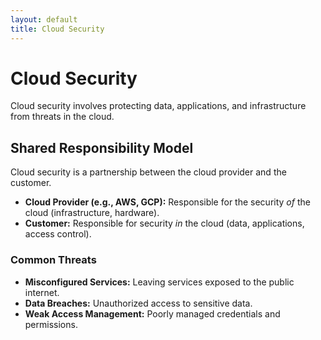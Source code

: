 ```yaml
---
layout: default
title: Cloud Security
---
```

# Cloud Security

Cloud security involves protecting data, applications, and infrastructure from threats in the cloud.

## Shared Responsibility Model

Cloud security is a partnership between the cloud provider and the customer.

- **Cloud Provider (e.g., AWS, GCP):** Responsible for the security *of* the cloud (infrastructure, hardware).
- **Customer:** Responsible for security *in* the cloud (data, applications, access control).

### Common Threats

- **Misconfigured Services:** Leaving services exposed to the public internet.
- **Data Breaches:** Unauthorized access to sensitive data.
- **Weak Access Management:** Poorly managed credentials and permissions.